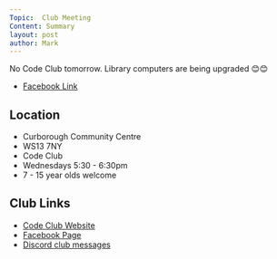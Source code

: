 ```yaml
---
Topic:  Club Meeting
Content: Summary
layout: post
author: Mark
---
```

No Code Club tomorrow. Library computers are being upgraded 😊😊



* [Facebook Link](https://www.facebook.com/1481985248595237/posts/2397357463724673/)

## Location

* Curborough Community Centre
* WS13 7NY
* Code Club
* Wednesdays 5:30 - 6:30pm
* 7 - 15 year olds welcome

## Club Links

* [Code Club Website](https://lichfield-code-club.github.io/)
* [Facebook Page](https://www.facebook.com/LichfieldCoders)
* [Discord club messages](https://discord.gg/szz6xGK)

